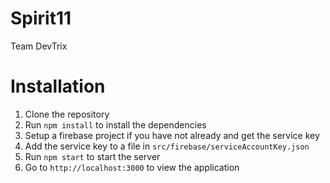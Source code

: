# Spirit11 

Team DevTrix

# Installation
1. Clone the repository
2. Run `npm install` to install the dependencies
3. Setup a firebase project if you have not already and get the service key
4. Add the service key to a file in `src/firebase/serviceAccountKey.json`
5. Run `npm start` to start the server
6. Go to `http://localhost:3000` to view the application

